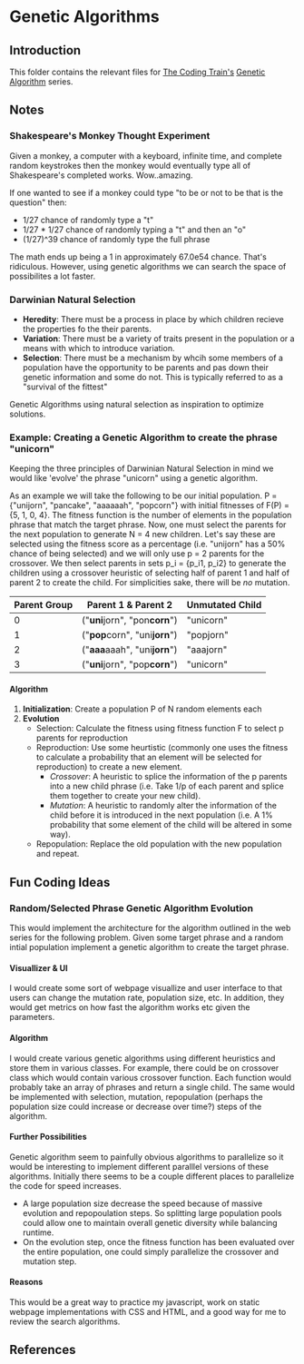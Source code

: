 # Genetic Algorithms

## Introduction

This folder contains the relevant files for [The Coding Train's][ref1] [Genetic Algorithm](https://www.youtube.com/playlist?list=PLRqwX-V7Uu6bw4n02JP28QDuUdNi3EXxJ) series.

## Notes

### Shakespeare's Monkey Thought Experiment
Given a monkey, a computer with a keyboard, infinite time, and complete random keystrokes then the monkey would eventually type all of Shakespeare's completed works. Wow..amazing.

If one wanted to see if a monkey could type "to be or not to be that is the question" then:

- 1/27 chance of randomly type a "t"
- 1/27 * 1/27 chance of randomly typing a "t" and then an "o"
- (1/27)^39 chance of randomly type the full phrase

The math ends up being a 1 in approximately 67.0e54 chance. That's ridiculous. However, using genetic algorithms we can search the space of possibilites a lot faster.

### Darwinian Natural Selection

- **Heredity**: There must be a process in place by which children recieve the properties fo the their parents.
- **Variation**: There must be a variety of traits present in the population or a means with which to introduce variation.
- **Selection**: There must be a mechanism by whcih some members of a population have the opportunity to be parents and pas down their genetic information and some do not. This is typically referred to as a "survival of the fittest"

Genetic Algorithms using natural selection as inspiration to optimize solutions.

### Example: Creating a Genetic Algorithm to create the phrase "unicorn"

Keeping the three principles of Darwinian Natural Selection in mind we would like 'evolve' the phrase "unicorn" using a genetic algorithm.

As an example we will take the following to be our initial population.
P = {"unijorn", "pancake", "aaaaaah", "popcorn"} with initial fitnesses of F(P) = {5, 1, 0, 4}. The fitness function is the number of elements in the population phrase that match the target phrase. Now, one must select the parents for the next population to generate N = 4 new children. Let's say these are selected using the fitness score as a percentage (i.e. "unijorn" has a 50% chance of being selected) and we will only use p = 2 parents for the crossover. We then select parents in sets p_i = {p_i1, p_i2} to generate the children using a crossover heuristic of selecting half of parent 1 and half of parent 2 to create the child. For simplicities sake, there will be _no_ mutation.

| Parent Group |       Parent 1 & Parent 2      | Unmutated Child |
| ------------ | ------------------------------ | ----------------|
|       0      | ("**uni**jorn", "pon**corn**") |     "unicorn"   |
|       1      | ("**pop**corn", "uni**jorn**") |     "popjorn"   |
|       2      | ("**aaa**aaah", "uni**jorn**") |     "aaajorn"   |
|       3      | ("**uni**jorn", "pop**corn**") |     "unicorn"   |


#### Algorithm
1. **Initialization**: Create a population P of N random elements each
2. **Evolution**
    - Selection: Calculate the fitness using fitness function F to select p parents for reproduction
    - Reproduction: Use some heurtistic (commonly one uses the fitness to calculate a probability that an element will be selected for reproduction) to create a new element.
        - *Crossover*: A heuristic to splice the information of the p parents into a new child phrase
        (i.e. Take 1/p of each parent and splice them together to create your new child).
        - *Mutation*: A heuristic to randomly alter the information of the child before it is introduced in the next population (i.e. A 1% probability that some element of the child will be altered in some way).
    - Repopulation: Replace the old population with the new population and repeat.



## Fun Coding Ideas

### Random/Selected Phrase Genetic Algorithm Evolution

This would implement the architecture for the algorithm outlined in the web series for the following problem. Given some target phrase and a random intial population implement a genetic algorithm to create the target phrase.

#### Visuallizer & UI
I would create some sort of webpage visuallize and user interface to that users can change the mutation rate, population size, etc. In addition, they would get metrics on how fast the algorithm works etc given the parameters.

#### Algorithm
I would create various genetic algorithms using different heuristics and store them in various classes. For example, there could be on crossover class which would contain various crossover function. Each function would probably take an array of phrases and return a single child. The same would be implemented with selection, mutation, repopulation (perhaps the population size could increase or decrease over time?) steps of the algorithm.

#### Further Possibilities
Genetic algorithm seem to painfully obvious algorithms to parallelize so it would be interesting to implement different paralllel versions of these algorithms. Initially there seems to be a couple different places to parallelize the code for speed increases.
- A large population size decrease the speed because of massive evolution and repopoulation steps. So splitting large population pools could allow one to maintain overall genetic diversity while balancing runtime.
- On the evolution step, once the fitness function has been evaluated over the entire population, one could simply parallelize the crossover and mutation step.

#### Reasons
This would be a great way to practice my javascript, work on static webpage implementations with CSS and HTML, and a good way for me to review the search algorithms.

## References
[ref1]: https://www.youtube.com/channel/UCvjgXvBlbQiydffZU7m1_aw


